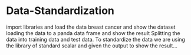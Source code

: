 # Data-Standardization
import libraries  and load the data breast cancer and show the dataset loading the data to a panda data frame and show the result Splitting the data into training data and test data. To standardize the data we are using the library of standard scalar and given the output to show the result...       
